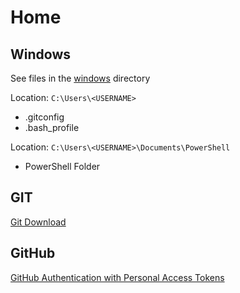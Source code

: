 # Home

## Windows
See files in the [windows](./windows) directory

Location: `C:\Users\<USERNAME>`
- .gitconfig
- .bash_profile

Location: `C:\Users\<USERNAME>\Documents\PowerShell`
- PowerShell Folder

## GIT
[Git Download](https://git-scm.com/download/)

## GitHub
[GitHub Authentication with Personal Access Tokens](https://help.github.com/en/github/authenticating-to-github/creating-a-personal-access-token-for-the-command-line)
